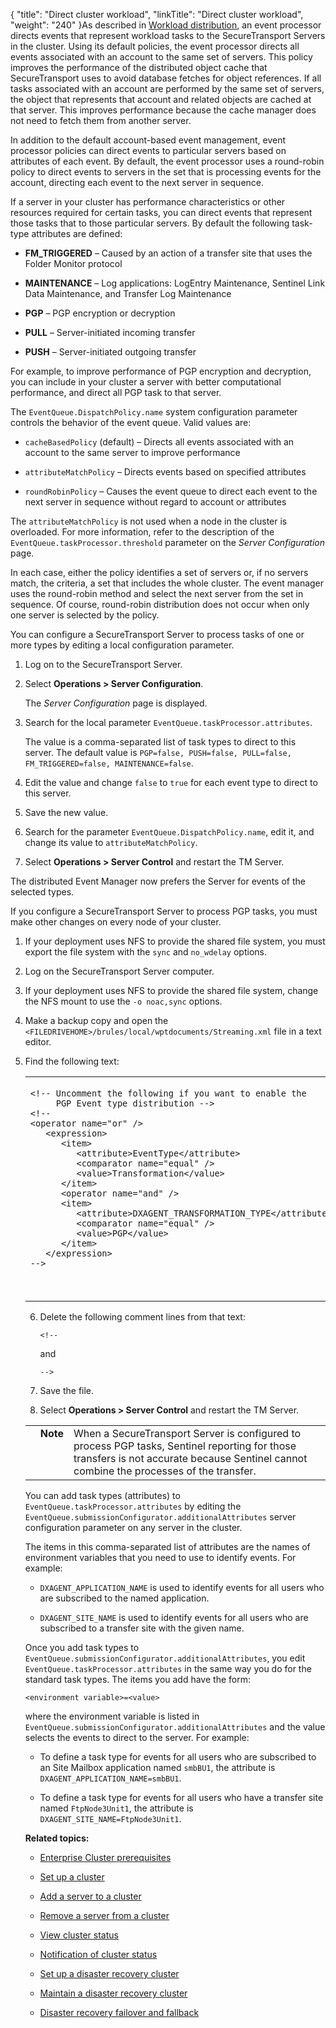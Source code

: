 {
    "title": "Direct cluster workload",
    "linkTitle": "Direct cluster workload",
    "weight": "240"
}As described in [Workload distribution](../../c_st_largeenterpriseclustermodel/c_st_workload_distribution), an event processor directs events that represent workload tasks to the SecureTransport Servers in the cluster. Using its default policies, the event processor directs all events associated with an account to the same set of servers. This policy improves the performance of the distributed object cache that SecureTransport uses to avoid database fetches for object references. If all tasks associated with an account are performed by the same set of servers, the object that represents that account and related objects are cached at that server. This improves performance because the cache manager does not need to fetch them from another server.

In addition to the default account-based event management, event processor policies can direct events to particular servers based on attributes of each event. By default, the event processor uses a round-robin policy to direct events to servers in the set that is processing events for the account, directing each event to the next server in sequence.

If a server in your cluster has performance characteristics or other resources required for certain tasks, you can direct events that represent those tasks that to those particular servers. By default the following task-type attributes are defined:

-   **FM\_TRIGGERED** – Caused by an action of a transfer site that uses the Folder Monitor protocol
-   **MAINTENANCE** – Log applications: LogEntry Maintenance, Sentinel Link Data Maintenance, and Transfer Log Maintenance
-   **PGP** – PGP encryption or decryption
-   **PULL** – Server-initiated incoming transfer
-   **PUSH** – Server-initiated outgoing transfer

For example, to improve performance of PGP encryption and decryption, you can include in your cluster a server with better computational performance, and direct all PGP task to that server.

The `EventQueue.DispatchPolicy.name` system configuration parameter controls the behavior of the event queue. Valid values are:

-   `cacheBasedPolicy` (default) – Directs all events associated with an account to the same server to improve performance
-   `attributeMatchPolicy` – Directs events based on specified attributes
-   `roundRobinPolicy` – Causes the event queue to direct each event to the next server in sequence without regard to account or attributes

The `attributeMatchPolicy` is not used when a node in the cluster is overloaded. For more information, refer to the description of the `EventQueue.taskProcessor.threshold` parameter on the *Server Configuration* page.

In each case, either the policy identifies a set of servers or, if no servers match, the criteria, a set that includes the whole cluster. The event manager uses the round-robin method and select the next server from the set in sequence. Of course, round-robin distribution does not occur when only one server is selected by the policy.

You can configure a SecureTransport Server to process tasks of one or more types by editing a local configuration parameter.

1.  Log on to the SecureTransport Server.
2.  Select **Operations > Server Configuration**.  
    The *Server Configuration* page is displayed.
3.  Search for the local parameter `EventQueue.taskProcessor.attributes`.  
    The value is a comma-separated list of task types to direct to this server. The default value is `PGP=false, PUSH=false, PULL=false, FM_TRIGGERED=false, MAINTENANCE=false`.
4.  Edit the value and change `false` to `true` for each event type to direct to this server.
5.  Save the new value.
6.  Search for the parameter `EventQueue.DispatchPolicy.name`, edit it, and change its value to `attributeMatchPolicy`.
7.  Select **Operations > Server Control** and restart the TM Server.

The distributed Event Manager now prefers the Server for events of the selected types.

If you configure a SecureTransport Server to process PGP tasks, you must make other changes on every node of your cluster.

1.  If your deployment uses NFS to provide the shared file system, you must export the file system with the `sync` and `no_wdelay` options.

2.  Log on the SecureTransport Server computer.

3.  If your deployment uses NFS to provide the shared file system, change the NFS mount to use the `-o noac,sync` options.

4.  Make a backup copy and open the `<FILEDRIVEHOME>/brules/local/wptdocuments/Streaming.xml` file in a text editor.

5.  Find the following text:  
    

    <table cellspacing="0">
   <col/>
   <tbody>
      <tr>
         <td>
            <p><code>&lt;!-- Uncomment the following if you want to enable the <br>     PGP Event type distribution --&gt;<br>&lt;!--<br>&lt;operator name="or" /&gt;<br/>   &lt;expression&gt;<br/>      &lt;item&gt;<br/>         &lt;attribute&gt;EventType&lt;/attribute&gt;<br/>         &lt;comparator name="equal" /&gt;<br/>         &lt;value&gt;Transformation&lt;/value&gt;<br/>      &lt;/item&gt;<br/>      &lt;operator name="and" /&gt;<br/>      &lt;item&gt;<br/>         &lt;attribute&gt;DXAGENT_TRANSFORMATION_TYPE&lt;/attribute&gt;<br/>         &lt;comparator name="equal" /&gt;<br/>         &lt;value&gt;PGP&lt;/value&gt;<br/>      &lt;/item&gt;<br/>   &lt;/expression&gt;<br/>--&gt;</br></br></br></code>
</p>
         </td>
      </tr>
   </tbody>
</table>

6.  Delete the following comment lines from that text:  
    `<!--`
      
    and  
    `-->`

7.  Save the file.

8.  Select **Operations > Server Control** and restart the TM Server.

<table cellpadding="0" cellspacing="0">
   <col/>
   <col/>
   <col/>
      <tr>
         <td valign="top">         </td>
         <td valign="top"><span><b>Note</b></span>
         </td>
         <td data-mc-autonum="&lt;b&gt;Note&lt;/b&gt;" valign="top">When a <span>SecureTransport</span> Server is configured to process PGP tasks, Sentinel reporting for those transfers is not accurate because Sentinel cannot combine the processes of the transfer.         </td>
      </tr>
</table>

You can add task types (attributes) to `EventQueue.taskProcessor.attributes` by editing the `EventQueue.submissionConfigurator.additionalAttributes` server configuration parameter on any server in the cluster.

The items in this comma-separated list of attributes are the names of environment variables that you need to use to identify events. For example:

-   `DXAGENT_APPLICATION_NAME` is used to identify events for all users who are subscribed to the named application.
-   `DXAGENT_SITE_NAME` is used to identify events for all users who are subscribed to a transfer site with the given name.

Once you add task types to `EventQueue.submissionConfigurator.additionalAttributes`, you edit `EventQueue.taskProcessor.attributes` in the same way you do for the standard task types. The items you add have the form:

`<environment variable>=<value>`

where the environment variable is listed in `EventQueue.submissionConfigurator.additionalAttributes` and the value selects the events to direct to the server. For example:

-   To define a task type for events for all users who are subscribed to an Site Mailbox application named `smbBU1`, the attribute is `DXAGENT_APPLICATION_NAME=smbBU1`.
-   To define a task type for events for all users who have a transfer site named `FtpNode3Unit1`, the attribute is `DXAGENT_SITE_NAME=FtpNode3Unit1`.

**Related topics:**

-   [Enterprise Cluster prerequisites](../c_st_cluster_prerequisites)
-   [Set up a cluster](../t_st_setup_cluster)
-   [Add a server to a cluster](../t_st_add_server_to_cluster)
-   [Remove a server from a cluster](../t_st_remove_server_from_cluster)
-   [View cluster status](../t_st_view_cluster_status)
-   [Notification of cluster status](../t_st_notification_of_cluster_status)
-   [Set up a disaster recovery cluster](../t_st_setup_disaster_recovery_cluster)
-   [Maintain a disaster recovery cluster](../t_st_maintain_disaster_recovery_cluster)
-   [Disaster recovery failover and fallback](../t_st_dr_failover_fallback)
